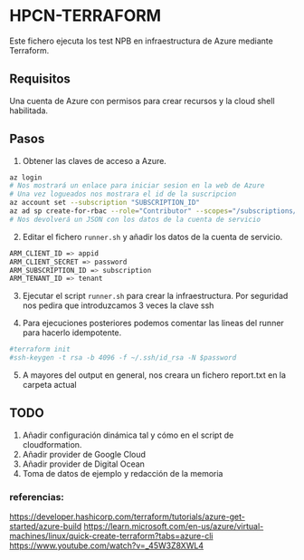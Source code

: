 # HPCN-TERRAFORM

Este fichero ejecuta los test NPB en infraestructura de Azure mediante Terraform.

## Requisitos

Una cuenta de Azure con permisos para crear recursos y la cloud shell habilitada.

## Pasos

1. Obtener las claves de acceso a Azure.

```bash
az login
# Nos mostrará un enlace para iniciar sesion en la web de Azure
# Una vez logueados nos mostrara el id de la suscripcion
az account set --subscription "SUBSCRIPTION_ID"
az ad sp create-for-rbac --role="Contributor" --scopes="/subscriptions/SUBSCRIPTION_ID"
# Nos devolverá un JSON con los datos de la cuenta de servicio
```

2. Editar el fichero `runner.sh` y añadir los datos de la cuenta de servicio.

```bash
ARM_CLIENT_ID => appid
ARM_CLIENT_SECRET => password
ARM_SUBSCRIPTION_ID => subscription
ARM_TENANT_ID => tenant
```

3. Ejecutar el script `runner.sh` para crear la infraestructura.
Por seguridad nos pedira que introduzcamos 3 veces la clave ssh

4. Para ejecuciones posteriores podemos comentar las lineas del runner para hacerlo idempotente.
```bash
#terraform init
#ssh-keygen -t rsa -b 4096 -f ~/.ssh/id_rsa -N $password 
```

5. A mayores del output en general, nos creara un fichero report.txt en la carpeta actual

## TODO

1. Añadir configuración dinámica tal y cómo en el script de cloudformation.
2. Añadir provider de Google Cloud
3. Añadir provider de Digital Ocean
4. Toma de datos de ejemplo y redacción de la memoria

### referencias:
https://developer.hashicorp.com/terraform/tutorials/azure-get-started/azure-build
https://learn.microsoft.com/en-us/azure/virtual-machines/linux/quick-create-terraform?tabs=azure-cli
https://www.youtube.com/watch?v=_45W3Z8XWL4